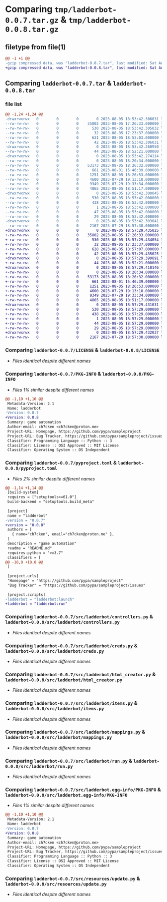 # Comparing `tmp/ladderbot-0.0.7.tar.gz` & `tmp/ladderbot-0.0.8.tar.gz`

## filetype from file(1)

```diff
@@ -1 +1 @@
-gzip compressed data, was "ladderbot-0.0.7.tar", last modified: Sat Aug  5 18:53:42 2023, max compression
+gzip compressed data, was "ladderbot-0.0.8.tar", last modified: Sat Aug  5 18:57:29 2023, max compression
```

## Comparing `ladderbot-0.0.7.tar` & `ladderbot-0.0.8.tar`

### file list

```diff
@@ -1,24 +1,24 @@
-drwxrwxrwx   0        0        0        0 2023-08-05 18:53:42.306031 ladderbot-0.0.7/
--rw-rw-rw-   0        0        0    35802 2023-08-05 17:26:33.000000 ladderbot-0.0.7/LICENSE
--rw-rw-rw-   0        0        0      530 2023-08-05 18:53:42.305032 ladderbot-0.0.7/PKG-INFO
--rw-rw-rw-   0        0        0       32 2023-08-05 17:23:37.000000 ladderbot-0.0.7/README.md
--rw-rw-rw-   0        0        0      631 2023-08-05 18:53:03.000000 ladderbot-0.0.7/pyproject.toml
--rw-rw-rw-   0        0        0       42 2023-08-05 18:53:42.306031 ladderbot-0.0.7/setup.cfg
-drwxrwxrwx   0        0        0        0 2023-08-05 18:53:42.260950 ladderbot-0.0.7/src/
--rw-rw-rw-   0        0        0       44 2023-08-05 18:52:21.000000 ladderbot-0.0.7/src/__init__.py
-drwxrwxrwx   0        0        0        0 2023-08-05 18:53:42.274114 ladderbot-0.0.7/src/ladderbot/
--rw-rw-rw-   0        0        0        0 2023-08-05 18:20:34.000000 ladderbot-0.0.7/src/ladderbot/__init__.py
--rw-rw-rw-   0        0        0    53173 2023-08-05 18:26:32.000000 ladderbot-0.0.7/src/ladderbot/controllers.py
--rw-rw-rw-   0        0        0      661 2023-08-01 15:46:39.000000 ladderbot-0.0.7/src/ladderbot/creds.py
--rw-rw-rw-   0        0        0     1251 2023-08-05 18:26:53.000000 ladderbot-0.0.7/src/ladderbot/html_creator.py
--rw-rw-rw-   0        0        0     4600 2023-07-29 19:13:10.000000 ladderbot-0.0.7/src/ladderbot/items.py
--rw-rw-rw-   0        0        0     9349 2023-07-29 19:33:34.000000 ladderbot-0.0.7/src/ladderbot/mappings.py
--rw-rw-rw-   0        0        0     4865 2023-08-05 18:51:17.000000 ladderbot-0.0.7/src/ladderbot/run.py
-drwxrwxrwx   0        0        0        0 2023-08-05 18:53:42.300045 ladderbot-0.0.7/src/ladderbot.egg-info/
--rw-rw-rw-   0        0        0      530 2023-08-05 18:53:42.000000 ladderbot-0.0.7/src/ladderbot.egg-info/PKG-INFO
--rw-rw-rw-   0        0        0      438 2023-08-05 18:53:42.000000 ladderbot-0.0.7/src/ladderbot.egg-info/SOURCES.txt
--rw-rw-rw-   0        0        0        1 2023-08-05 18:53:42.000000 ladderbot-0.0.7/src/ladderbot.egg-info/dependency_links.txt
--rw-rw-rw-   0        0        0       47 2023-08-05 18:53:42.000000 ladderbot-0.0.7/src/ladderbot.egg-info/entry_points.txt
--rw-rw-rw-   0        0        0       29 2023-08-05 18:53:42.000000 ladderbot-0.0.7/src/ladderbot.egg-info/top_level.txt
-drwxrwxrwx   0        0        0        0 2023-08-05 18:53:42.303041 ladderbot-0.0.7/src/resources/
--rw-rw-rw-   0        0        0     2167 2023-07-29 18:57:30.000000 ladderbot-0.0.7/src/resources/update.py
+drwxrwxrwx   0        0        0        0 2023-08-05 18:57:29.435025 ladderbot-0.0.8/
+-rw-rw-rw-   0        0        0    35802 2023-08-05 17:26:33.000000 ladderbot-0.0.8/LICENSE
+-rw-rw-rw-   0        0        0      530 2023-08-05 18:57:29.434054 ladderbot-0.0.8/PKG-INFO
+-rw-rw-rw-   0        0        0       32 2023-08-05 17:23:37.000000 ladderbot-0.0.8/README.md
+-rw-rw-rw-   0        0        0      628 2023-08-05 18:57:07.000000 ladderbot-0.0.8/pyproject.toml
+-rw-rw-rw-   0        0        0       42 2023-08-05 18:57:29.435025 ladderbot-0.0.8/setup.cfg
+drwxrwxrwx   0        0        0        0 2023-08-05 18:57:29.399891 ladderbot-0.0.8/src/
+-rw-rw-rw-   0        0        0       44 2023-08-05 18:52:21.000000 ladderbot-0.0.8/src/__init__.py
+drwxrwxrwx   0        0        0        0 2023-08-05 18:57:29.410146 ladderbot-0.0.8/src/ladderbot/
+-rw-rw-rw-   0        0        0        0 2023-08-05 18:20:34.000000 ladderbot-0.0.8/src/ladderbot/__init__.py
+-rw-rw-rw-   0        0        0    53173 2023-08-05 18:26:32.000000 ladderbot-0.0.8/src/ladderbot/controllers.py
+-rw-rw-rw-   0        0        0      661 2023-08-01 15:46:39.000000 ladderbot-0.0.8/src/ladderbot/creds.py
+-rw-rw-rw-   0        0        0     1251 2023-08-05 18:26:53.000000 ladderbot-0.0.8/src/ladderbot/html_creator.py
+-rw-rw-rw-   0        0        0     4600 2023-07-29 19:13:10.000000 ladderbot-0.0.8/src/ladderbot/items.py
+-rw-rw-rw-   0        0        0     9349 2023-07-29 19:33:34.000000 ladderbot-0.0.8/src/ladderbot/mappings.py
+-rw-rw-rw-   0        0        0     4865 2023-08-05 18:51:17.000000 ladderbot-0.0.8/src/ladderbot/run.py
+drwxrwxrwx   0        0        0        0 2023-08-05 18:57:29.431031 ladderbot-0.0.8/src/ladderbot.egg-info/
+-rw-rw-rw-   0        0        0      530 2023-08-05 18:57:29.000000 ladderbot-0.0.8/src/ladderbot.egg-info/PKG-INFO
+-rw-rw-rw-   0        0        0      438 2023-08-05 18:57:29.000000 ladderbot-0.0.8/src/ladderbot.egg-info/SOURCES.txt
+-rw-rw-rw-   0        0        0        1 2023-08-05 18:57:29.000000 ladderbot-0.0.8/src/ladderbot.egg-info/dependency_links.txt
+-rw-rw-rw-   0        0        0       44 2023-08-05 18:57:29.000000 ladderbot-0.0.8/src/ladderbot.egg-info/entry_points.txt
+-rw-rw-rw-   0        0        0       29 2023-08-05 18:57:29.000000 ladderbot-0.0.8/src/ladderbot.egg-info/top_level.txt
+drwxrwxrwx   0        0        0        0 2023-08-05 18:57:29.432037 ladderbot-0.0.8/src/resources/
+-rw-rw-rw-   0        0        0     2167 2023-07-29 18:57:30.000000 ladderbot-0.0.8/src/resources/update.py
```

### Comparing `ladderbot-0.0.7/LICENSE` & `ladderbot-0.0.8/LICENSE`

 * *Files identical despite different names*

### Comparing `ladderbot-0.0.7/PKG-INFO` & `ladderbot-0.0.8/PKG-INFO`

 * *Files 1% similar despite different names*

```diff
@@ -1,10 +1,10 @@
 Metadata-Version: 2.1
 Name: ladderbot
-Version: 0.0.7
+Version: 0.0.8
 Summary: game automation
 Author-email: ch7cken <ch7cken@proton.me>
 Project-URL: Homepage, https://github.com/pypa/sampleproject
 Project-URL: Bug Tracker, https://github.com/pypa/sampleproject/issues
 Classifier: Programming Language :: Python :: 3
 Classifier: License :: OSI Approved :: MIT License
 Classifier: Operating System :: OS Independent
```

### Comparing `ladderbot-0.0.7/pyproject.toml` & `ladderbot-0.0.8/pyproject.toml`

 * *Files 2% similar despite different names*

```diff
@@ -1,14 +1,14 @@
 [build-system]
 requires = ["setuptools>=61.0"]
 build-backend = "setuptools.build_meta"
 
 [project]
 name = "ladderbot"
-version = "0.0.7"
+version = "0.0.8"
 authors = [
   { name="ch7cken", email="ch7cken@proton.me" },
 ]
 description = "game automation"
 readme = "README.md"
 requires-python = ">=3.7"
 classifiers = [
@@ -18,8 +18,8 @@
 ]
 
 [project.urls]
 "Homepage" = "https://github.com/pypa/sampleproject"
 "Bug Tracker" = "https://github.com/pypa/sampleproject/issues"
 
 [project.scripts]
-ladderbot = "ladderbot:launch"
+ladderbot = "ladderbot:run"
```

### Comparing `ladderbot-0.0.7/src/ladderbot/controllers.py` & `ladderbot-0.0.8/src/ladderbot/controllers.py`

 * *Files identical despite different names*

### Comparing `ladderbot-0.0.7/src/ladderbot/creds.py` & `ladderbot-0.0.8/src/ladderbot/creds.py`

 * *Files identical despite different names*

### Comparing `ladderbot-0.0.7/src/ladderbot/html_creator.py` & `ladderbot-0.0.8/src/ladderbot/html_creator.py`

 * *Files identical despite different names*

### Comparing `ladderbot-0.0.7/src/ladderbot/items.py` & `ladderbot-0.0.8/src/ladderbot/items.py`

 * *Files identical despite different names*

### Comparing `ladderbot-0.0.7/src/ladderbot/mappings.py` & `ladderbot-0.0.8/src/ladderbot/mappings.py`

 * *Files identical despite different names*

### Comparing `ladderbot-0.0.7/src/ladderbot/run.py` & `ladderbot-0.0.8/src/ladderbot/run.py`

 * *Files identical despite different names*

### Comparing `ladderbot-0.0.7/src/ladderbot.egg-info/PKG-INFO` & `ladderbot-0.0.8/src/ladderbot.egg-info/PKG-INFO`

 * *Files 1% similar despite different names*

```diff
@@ -1,10 +1,10 @@
 Metadata-Version: 2.1
 Name: ladderbot
-Version: 0.0.7
+Version: 0.0.8
 Summary: game automation
 Author-email: ch7cken <ch7cken@proton.me>
 Project-URL: Homepage, https://github.com/pypa/sampleproject
 Project-URL: Bug Tracker, https://github.com/pypa/sampleproject/issues
 Classifier: Programming Language :: Python :: 3
 Classifier: License :: OSI Approved :: MIT License
 Classifier: Operating System :: OS Independent
```

### Comparing `ladderbot-0.0.7/src/resources/update.py` & `ladderbot-0.0.8/src/resources/update.py`

 * *Files identical despite different names*

